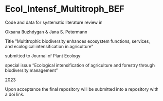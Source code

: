 # Ecol_Intensf_Multitroph_BEF

Code and data for systematic literature review in 
	
Oksana Buzhdygan & Jana S. Petermann	

Title "Multitrophic biodiversity enhances ecosystem functions, services, and ecological intensification in agriculture"

submitted to Journal of Plant Ecology

special issue “Ecological intensification of agriculture and forestry through biodiversity management”

2023

Upon acceptance the final repository will be submitted into a repository with a doi link.